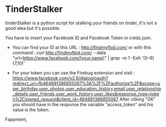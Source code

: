 # TinderStalker
tinderStalker is a python script for stalking your friends on tinder, it's not a good idea but it's possible.


You have to insert your Facebook ID and Facebook Token in credz.json.

- You can find your ID at this URL : http://findmyfbid.com/
or with this command : curl http://findmyfbid.com/ --data "url=https://www.facebook.com/[your.name]" | grep -m 1 -Eoh '[0-9]{7,10}'

- For your token you can use the Firebug extension and visit : https://www.facebook.com/v2.6/dialog/oauth?redirect_uri=fb464891386855067%3A%2F%2Fauthorize%2F&scope=user_birthday,user_photos,user_education_history,email,user_relationship_details,user_friends,user_work_history,user_likes&response_type=token%2Csigned_request&client_id=464891386855067
  After cliking "OK" you should have in the response the variable "access_token" and his value is the token. 

Fappment,
